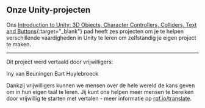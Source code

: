 ## Onze Unity-projecten

Ons [Introduction to Unity: 3D Objects, Character Controllers, Colliders, Text and Buttons](https://projects.raspberrypi.org/nl-NL/pathways/unity-intro){:target="_blank"} pad heeft zes projecten om je te helpen verschillende vaardigheden in Unity te leren om zelfstandig je eigen project te maken.

***
Dit project werd vertaald door vrijwilligers:

Iny van Beuningen
Bart Huylebroeck

Dankzij vrijwilligers kunnen we mensen over de hele wereld de kans geven om in hun eigen taal te leren. Jij kunt ons helpen meer mensen te bereiken door vrijwillig te starten met vertalen - meer informatie op [rpf.io/translate](https://rpf.io/translate).
